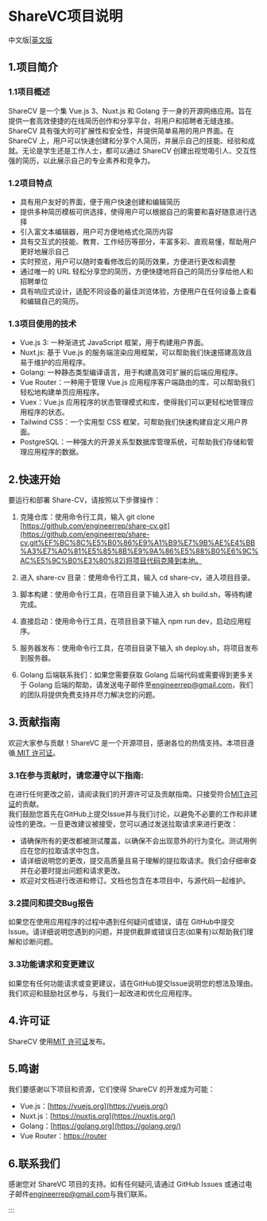 # ShareVC项目说明
中文版|[英文版](https://github.com/engineerrep/share-cv/blob/main/README_EN.md)

## 1.项目简介
### 1.1项目概述
ShareCV 是一个集 Vue.js 3、Nuxt.js 和 Golang 于一身的开源网络应用。旨在提供一套高效便捷的在线简历创作和分享平台，将用户和招聘者无缝连接。ShareCV 具有强大的可扩展性和安全性，并提供简单易用的用户界面。在 ShareCV 上，用户可以快速创建和分享个人简历，并展示自己的技能、经验和成就。无论是学生还是工作人士，都可以通过 ShareCV 创建出视觉吸引人、交互性强的简历，以此展示自己的专业素养和竞争力。
### 1.2项目特点
- 具有用户友好的界面，便于用户快速创建和编辑简历
- 提供多种简历模板可供选择，使得用户可以根据自己的需要和喜好随意进行选择
- 引入富文本编辑器，用户可方便地格式化简历内容
- 具有交互式的技能、教育、工作经历等部分，丰富多彩、直观易懂，帮助用户更好地展示自己
- 实时预览，用户可以随时查看修改后的简历效果，方便进行更改和调整
- 通过唯一的 URL 轻松分享您的简历，方便快捷地将自己的简历分享给他人和招聘单位
- 具有响应式设计，适配不同设备的最佳浏览体验，方便用户在任何设备上查看和编辑自己的简历。
### 1.3项目使用的技术
- Vue.js 3: 一种渐进式 JavaScript 框架，用于构建用户界面。
- Nuxt.js: 基于 Vue.js 的服务端渲染应用框架，可以帮助我们快速搭建高效且易于维护的应用程序。
- Golang: 一种静态类型编译语言，用于构建高效可扩展的后端应用程序。
- Vue Router：一种用于管理 Vue.js 应用程序客户端路由的库，可以帮助我们轻松地构建单页应用程序。
- Vuex：Vue.js 应用程序的状态管理模式和库，使得我们可以更轻松地管理应用程序的状态。
- Tailwind CSS：一个实用型 CSS 框架，可帮助我们快速构建自定义用户界面。
- PostgreSQL：一种强大的开源关系型数据库管理系统，可帮助我们存储和管理应用程序的数据。

## 2.快速开始

要运行和部署 Share-CV，请按照以下步骤操作：

1. 克隆仓库：使用命令行工具，输入 git clone [https://github.com/engineerrep/share-cv.git](https://github.com/engineerrep/share-cv.git%EF%BC%8C%E5%B0%86%E9%A1%B9%E7%9B%AE%E4%BB%A3%E7%A0%81%E5%85%8B%E9%9A%86%E5%88%B0%E6%9C%AC%E5%9C%B0%E3%80%82)将项目代码克隆到本地。
  
2. 进入 share-cv 目录：使用命令行工具，输入 cd share-cv，进入项目目录。
  
3. 脚本构建：使用命令行工具，在项目目录下输入进入 sh build.sh，等待构建完成。
  
4. 直接启动：使用命令行工具，在项目目录下输入 npm run dev，启动应用程序。
  
5. 服务器发布：使用命令行工具，在项目目录下输入 sh deploy.sh，将项目发布到服务器。
  
6. Golang 后端联系我们：如果您需要获取 Golang 后端代码或需要得到更多关于 Golang 后端的帮助，请发送电子邮件至[engineerrep@gmail.com](mailto:engineerrep@gmail.com)，我们的团队将提供免费支持并尽力解决您的问题。


## 3.贡献指南
欢迎大家参与贡献！ShareVC 是一个开源项目，感谢各位的热情支持。本项目遵循[ MIT 许可证](https://github.com/engineerrep/share-cv/blob/main/LICENSE)。
### 3.1在参与贡献时，请您遵守以下指南:

在进行任何更改之前，请阅读我们的开源许可证及贡献指南。只接受符合[MIT许可证](https://github.com/engineerrep/share-cv/blob/main/LICENSE)的贡献。  
我们鼓励您首先在GitHub上提交Issue并与我们讨论，以避免不必要的工作和非建设性的更改。一旦更改建议被接受，您可以通过发送拉取请求来进行更改：  
- 请确保所有的更改都被测试覆盖，以确保不会出现意外的行为变化。测试用例应在您的拉取请求中包含。   
- 请详细说明您的更改，提交高质量且易于理解的提拉取请求。我们会仔细审查并在必要时提出问题和请求更改。   
- 欢迎对文档进行改进和修订。文档也包含在本项目中，与源代码一起维护。

### 3.2提问和提交Bug报告  
如果您在使用应用程序的过程中遇到任何疑问或错误，请在 GitHub中提交Issue。请详细说明您遇到的问题，并提供截屏或错误日志(如果有)以帮助我们理解和诊断问题。
### 3.3功能请求和变更建议   
如果您有任何功能请求或变更建议，请在GitHub提交Issue说明您的想法及理由。我们欢迎和鼓励社区参与，与我们一起改进和优化应用程序。

## 4.许可证
ShareCV 使用[MIT 许可证](https://github.com/engineerrep/share-cv/blob/main/LICENSE)发布。

## 5.鸣谢
我们要感谢以下项目和资源，它们使得 ShareCV 的开发成为可能：

- Vue.js：[https://vuejs.org](https://vuejs.org/)
- Nuxt.js：[https://nuxtjs.org](https://nuxtjs.org/)
- Golang：[https://golang.org](https://golang.org/)
- Vue Router：[https://router](https://router/)
## 6.联系我们
感谢您对 ShareVC 项目的支持。如有任何疑问,请通过 GitHub Issues 或通过电子邮件[engineerrep@gmail.com](mailto:engineerrep@gmail.com)与我们联系。

:::

